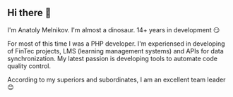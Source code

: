 ## Hi there 👋

I'm Anatoly Melnikov. 
I'm almost a dinosaur. 14+ years in development 😏 

For most of this time I was a PHP developer. I'm experiensed in developing of FinTec projects, LMS (learning management systems) and APIs for data synchronization. My latest passion is developing tools to automate code quality control.

According to my superiors and subordinates, I am an excellent team leader 😊

<!--
**Aeliot-Tm/Aeliot-Tm** is a ✨ _special_ ✨ repository because its `README.md` (this file) appears on your GitHub profile.

Here are some ideas to get you started:

- 🔭 I’m currently working on ...
- 🌱 I’m currently learning ...
- 👯 I’m looking to collaborate on ...
- 🤔 I’m looking for help with ...
- 💬 Ask me about ...
- 📫 How to reach me: ...
- 😄 Pronouns: ...
- ⚡ Fun fact: ...
-->

